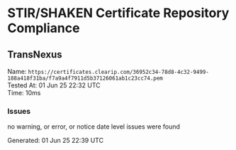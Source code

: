 # STIR/SHAKEN Certificate Repository Compliance

## TransNexus

Name: `https://certificates.clearip.com/36952c34-78d8-4c32-9499-188a418f31ba/f7a9a4f7911d5b37126061ab1c23cc74.pem`\
Tested At: 01 Jun 25 22:32 UTC\
Time: 10ms

### Issues

no warning, or error, or notice date level issues were found

Generated: 01 Jun 25 22:39 UTC
